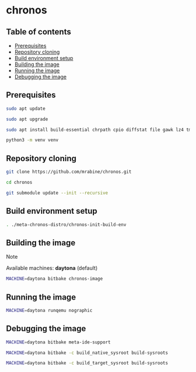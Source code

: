 # chronos

## Table of contents

* [Prerequisites](#prerequisites-id)
* [Repository cloning](#clone-id)
* [Build environment setup](#setup-id)
* [Building the image](#build-id)
* [Running the image](#run-id)
* [Debugging the image](#debug-id)

## Prerequisites <a id="prerequisites-id"></a>

```bash
sudo apt update
```

```bash
sudo apt upgrade
```

```bash
sudo apt install build-essential chrpath cpio diffstat file gawk lz4 tmux zstd iptables python3-setuptools python3-venv
```

```bash
python3 -m venv venv
```

## Repository cloning <a id="clone-id"></a>

```bash
git clone https://github.com/mrabine/chronos.git
```

```bash
cd chronos
```

```bash
git submodule update --init --recursive
```

## Build environment setup <a id="setup-id"></a>

```bash
. ./meta-chronos-distro/chronos-init-build-env
```

## Building the image <a id="build-id"></a>

> [!NOTE]
> Available machines: **daytona** (default)

```bash
MACHINE=daytona bitbake chronos-image
```

## Running the image <a id="run-id"></a>

```bash
MACHINE=daytona runqemu nographic
```

## Debugging the image <a id="debug-id"></a>

```bash
MACHINE=daytona bitbake meta-ide-support
```

```bash
MACHINE=daytona bitbake -c build_native_sysroot build-sysroots
```

```bash
MACHINE=daytona bitbake -c build_target_sysroot build-sysroots
```
